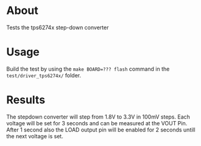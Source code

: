 # About
Tests the tps6274x step-down converter

# Usage
Build the test by using the `make BOARD=??? flash` command in the `test/driver_tps6274x/` folder.

# Results
The stepdown converter will step from 1.8V to 3.3V in 100mV steps.
Each voltage will be set for 3 seconds and can be measured at the VOUT Pin.
After 1 second also the LOAD output pin will be enabled for 2 seconds
untill the next voltage is set.
